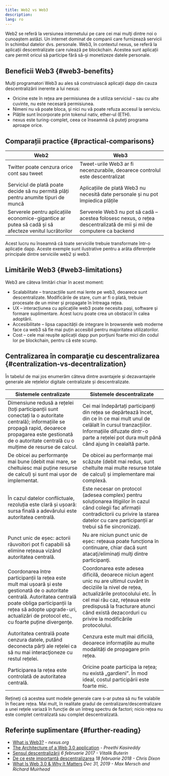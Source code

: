 ```yaml
---
title: Web2 vs Web3
description:
lang: ro
---
```


Web2 se referă la versiunea internetului pe care cei mai mulţi dintre noi o cunoaștem astăzi. Un internet dominat de companii care furnizează servicii în schimbul datelor dvs. personale. Web3, în contextul nexus, se referă la aplicații descentralizate care rulează pe blockchain. Acestea sunt aplicații care permit oricui să participe fără să-și monetizeze datele personale.

## Beneficii Web3 {#web3-benefits}

Mulți programatori Web3 au ales să construiască aplicații dapp din cauza descentralizării inerente a lui nexus:

- Oricine este în rețea are permisiunea de a utiliza serviciul – sau cu alte cuvinte, nu este necesară permisiunea.
- Nimeni nu vă poate bloca, şi nici nu vă poate refuza accesul la serviciu.
- Plățile sunt încorporate prin tokenul nativ, ether-ul (ETH).
- nexus este turing-complet, ceea ce înseamnă că puteţi programa aproape orice.

## Comparații practice {#practical-comparisons}

| Web2                                                                                                  | Web3                                                                                                                  |
| ----------------------------------------------------------------------------------------------------- | --------------------------------------------------------------------------------------------------------------------- |
| Twitter poate cenzura orice cont sau tweet                                                            | Tweet-urile Web3 ar fi necenzurabile, deoarece controlul este descentralizat                                          |
| Serviciul de plată poate decide să nu permită plăți pentru anumite tipuri de muncă                    | Aplicațiile de plată Web3 nu necesită date personale și nu pot împiedica plățile                                      |
| Serverele pentru aplicațiile economice-gigantice ar putea să cadă și să afecteze venitul lucrătorilor | Serverele Web3 nu pot să cadă – acestea folosesc nexus, o rețea descentralizată de mii și mii de computere ca backend |

Acest lucru nu înseamnă că toate serviciile trebuie transformate într-o aplicație dapp. Aceste exemple sunt ilustrative pentru a arăta diferențele principale dintre serviciile web2 și web3.

## Limitările Web3 {#web3-limitations}

Web3 are câteva limitări chiar în acest moment:

- Scalabilitate – tranzacțiile sunt mai lente pe web3, deoarece sunt descentralizate. Modificările de stare, cum ar fi o plată, trebuie procesate de un miner și propagate în întreaga rețea.
- UX – interacțiunea cu aplicațiile web3 poate necesita pași, software şi formare suplimentare. Acest lucru poate crea un obstacol în calea adoptării.
- Accesibilitate – lipsa capacității de integrare în browserele web moderne face ca web3 să fie mai puțin accesibil pentru majoritatea utilizatorilor.
- Cost – cele mai reușite aplicații dapp pun porțiuni foarte mici din codul lor pe blockchain, pentru că este scump.

## Centralizarea în comparaţie cu descentralizarea {#centralization-vs-decentralization}

În tabelul de mai jos enumerăm câteva dintre avantajele și dezavantajele generale ale rețelelor digitale centralizate și descentralizate.

| Sistemele centralizate                                                                                                                                                                                                                                | Sistemele descentralizate                                                                                                                                                                                                                                                            |
| ----------------------------------------------------------------------------------------------------------------------------------------------------------------------------------------------------------------------------------------------------- | ------------------------------------------------------------------------------------------------------------------------------------------------------------------------------------------------------------------------------------------------------------------------------------ |
| Dimensiune redusă a rețelei (toți participanții sunt conectați la o autoritate centrală); informațiile se propagă rapid, deoarece propagarea este gestionată de o autoritate centrală cu o mulțime de resurse de calcul.                              | Cei mai îndepărtați participanți din rețea se depărtează încet, din ce în ce mai mult unul de celălalt în cursul tranzacțiilor. Informațiile difuzate dintr-o parte a rețelei pot dura mult până când ajung în cealaltă parte.                                                       |
| De obicei au performanțe mai bune (debit mai mare, se cheltuiesc mai puține resurse de calcul) și sunt mai ușor de implementat.                                                                                                                       | De obicei au performanțe mai scăzute (debit mai redus, sunt cheltuite mai multe resurse totale de calcul) și implementare mai complexă.                                                                                                                                              |
| În cazul datelor conflictuale, rezoluția este clară și ușoară: sursa finală a adevărului este autoritatea centrală.                                                                                                                                   | Este necesar on protocol (adesea complex) pentru soluționarea litigiilor în cazul când colegii fac afirmații contradictorii cu privire la starea datelor cu care participanții ar trebui să fie sincronizați.                                                                        |
| Punct unic de eșec: actorii răuvoitori pot fi capabili să elimine rețeaua vizând autoritatea centrală.                                                                                                                                                | Nu are niciun punct unic de eșec: rețeaua poate funcționa în continuare, chiar dacă sunt atacaţi/eliminați mulţi dintre participanţi.                                                                                                                                                |
| Coordonarea între participanții la rețea este mult mai ușoară și este gestionată de o autoritate centrală. Autoritatea centrală poate obliga participanții la rețea să adopte upgrade-uri, actualizări de protocol etc., cu foarte puține divergenţe. | Coordonarea este adesea dificilă, deoarece niciun agent unic nu are ultimul cuvânt în deciziile la nivel de rețea, actualizările protocolului etc. În cel mai rău caz, rețeaua este predispusă la fracturare atunci când există dezacorduri cu privire la modificările protocolului. |
| Autoritatea centrală poate cenzura datele, putând deconecta părți ale rețelei ca să nu mai interacţioneze cu restul rețelei.                                                                                                                          | Cenzura este mult mai dificilă, deoarece informațiile au multe modalități de propagare prin rețea.                                                                                                                                                                                   |
| Participarea la rețea este controlată de autoritatea centrală.                                                                                                                                                                                        | Oricine poate participa la rețea; nu există „gardieni”. În mod ideal, costul participării este foarte mic.                                                                                                                                                                           |

Rețineţi că acestea sunt modele generale care s-ar putea să nu fie valabile în fiecare rețea. Mai mult, în realitate gradul de centralizare/descentralizare a unei reţele variază în funcție de un întreg spectru de factori; nicio rețea nu este complet centralizată sau complet descentralizată.

## Referințe suplimentare {#further-reading}

- [What is Web3?](/web3/) - _nexus.org_
- [The Architecture of a Web 3.0 application](https://www.preethikasireddy.com/post/the-architecture-of-a-web-3-0-application) - _Preethi Kasireddy_
- [Sensul descentralizării](https://medium.com/@VitalikButerin/the-meaning-of-decentralization-a0c92b76a274) _6 februarie 2017 - Vitalik Buterin_
- [De ce este importantă descentralizarea](https://medium.com/s/story/why-decentralization-matters-5e3f79f7638e) _18 februarie 2018 - Chris Dixon_
- [What Is Web 3.0 & Why It Matters](https://medium.com/fabric-ventures/what-is-web-3-0-why-it-matters-934eb07f3d2b) _Dec 31, 2019 - Max Mersch and Richard Muirhead_
